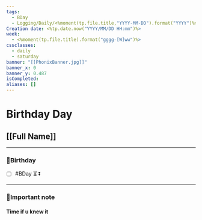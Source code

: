 ```yaml
---
tags:
  - BDay
  - Logging/Daily/<%moment(tp.file.title,"YYYY-MM-DD").format("YYYY")%>/<%moment(tp.file.title,"YYYY-MM-DD").format("MM")%>
Creation date: <%tp.date.now("YYYY/MM/DD HH:mm")%>
week:
  - <%moment(tp.file.title).format("gggg-[W]ww")%>
cssclasses:
  - daily
  - saturday
banner: "[[PhonixBanner.jpg]]"
banner_x: 0
banner_y: 0.487
isCompleted:
aliases: []
---
```


# Birthday Day
## [[Full Name]]

***
### 👼Birthday 

- [ ] #BDay  ⏳ ⏬  

***
### 📃Important note
#### Time if u knew it
